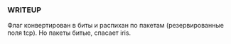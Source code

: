 ### WRITEUP

Флаг конвертирован в биты и распихан по пакетам (резервированные поля tcp). Но пакеты битые, спасает iris.	
